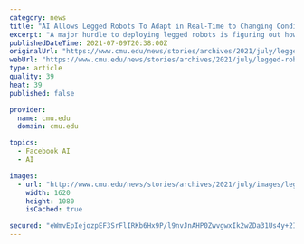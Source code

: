```yaml
---
category: news
title: "AI Allows Legged Robots To Adapt in Real-Time to Changing Conditions"
excerpt: "A major hurdle to deploying legged robots is figuring out how the machines will respond to environmental changes."
publishedDateTime: 2021-07-09T20:38:00Z
originalUrl: "https://www.cmu.edu/news/stories/archives/2021/july/legged-robots-adapt.html"
webUrl: "https://www.cmu.edu/news/stories/archives/2021/july/legged-robots-adapt.html"
type: article
quality: 39
heat: 39
published: false

provider:
  name: cmu.edu
  domain: cmu.edu

topics:
  - Facebook AI
  - AI

images:
  - url: "http://www.cmu.edu/news/stories/archives/2021/july/images/legged-robots-adapt2-900x600-min.jpg"
    width: 1620
    height: 1080
    isCached: true

secured: "eWmvEpIejozpEF3SrFlIRKb6Hx9P/l9nvJnAHP0ZwvgwxIk2wZDa31Us4y+2IQIStjRkwRdDeOl2Q5XqVQS6gLR5kYot/dw44UhgXQNTWgsLyW0a1wNQOFtt2/kXmSocH5PJ4Cvc7DVqEWZbfbb6nO4Y8ZEVsUSpruRiNGGfTdM6xapEg6y+5TRaUh4LSyTGDwK8OfbaTPRcUdOyK9Mv9sJwFbzAL4kdoVzj4nYrPqdUWcQ+CUQBplzruORp5bglARcWA1AGdUlvwaKsSAjWkIMA9UAH5JbWfPl0bgUuOPTIzuhTCYWcC/IH82u+cq5X6gM5TUpng/dhwpUPwyugmslT/7xruY1Shjbe/QiiHSs=;LBSIWo2Y2itPNYK5FcHI7w=="
---
```


